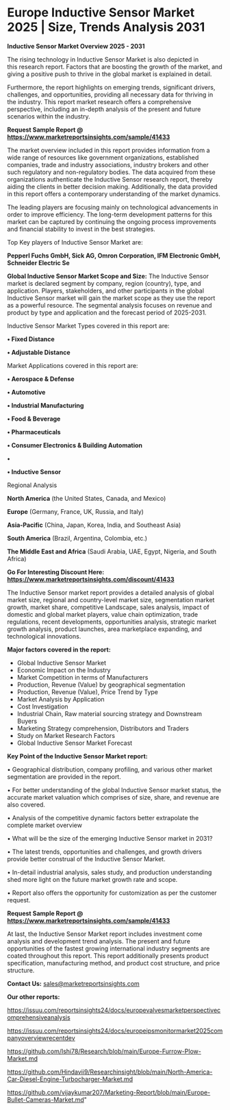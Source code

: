 # Europe Inductive Sensor Market 2025 | Size, Trends Analysis 2031

<Strong> Inductive Sensor Market Overview 2025 - 2031</strong>

The rising technology in Inductive Sensor Market is also depicted in this research report. Factors that are boosting the growth of the market, and giving a positive push to thrive in the global market is explained in detail.

Furthermore, the report highlights on emerging trends, significant drivers, challenges, and opportunities, providing all necessary data for thriving in the industry. This report market research offers a comprehensive perspective, including an in-depth analysis of the present and future scenarios within the industry.

<strong>Request Sample Report @ <a href=https://www.marketreportsinsights.com/sample/41433>https://www.marketreportsinsights.com/sample/41433</a></strong>

The market overview included in this report provides information from a wide range of resources like government organizations, established companies, trade and industry associations, industry brokers and other such regulatory and non-regulatory bodies. The data acquired from these organizations authenticate the Inductive Sensor research report, thereby aiding the clients in better decision making. Additionally, the data provided in this report offers a contemporary understanding of the market dynamics.

The leading players are focusing mainly on technological advancements in order to improve efficiency. The long-term development patterns for this market can be captured by continuing the ongoing process improvements and financial stability to invest in the best strategies.

Top Key players of Inductive Sensor Market are:

<strong>Pepperl Fuchs GmbH, Sick AG, Omron Corporation, IFM Electronic GmbH, Schneider Electric Se</strong>

<strong><b>Global Inductive Sensor Market Scope and Size:</b></strong>
The Inductive Sensor market is declared segment by company, region (country), type, and application. Players, stakeholders, and other participants in the global Inductive Sensor market will gain the market scope as they use the report as a powerful resource. The segmental analysis focuses on revenue and product by type and application and the forecast period of 2025-2031.

Inductive Sensor Market Types covered in this report are:

<strong>•  Fixed Distance

•  Adjustable Distance</strong>

Market Applications covered in this report are:

<strong>•  Aerospace & Defense

•  Automotive

•  Industrial Manufacturing

•  Food & Beverage

•  Pharmaceuticals

•  Consumer Electronics & Building Automation

•  

•  Inductive Sensor</strong> 

Regional Analysis

<strong>North America</strong> (the United States, Canada, and Mexico)

<strong>Europe</strong> (Germany, France, UK, Russia, and Italy)

<strong>Asia-Pacific</strong> (China, Japan, Korea, India, and Southeast Asia)

<strong>South America</strong> (Brazil, Argentina, Colombia, etc.)

<strong>The Middle East and Africa</strong> (Saudi Arabia, UAE, Egypt, Nigeria, and South Africa)

<strong>Go For Interesting Discount Here: <a href=https://www.marketreportsinsights.com/discount/41433>https://www.marketreportsinsights.com/discount/41433</a></strong>

The Inductive Sensor market report provides a detailed analysis of global market size, regional and country-level market size, segmentation market growth, market share, competitive Landscape, sales analysis, impact of domestic and global market players, value chain optimization, trade regulations, recent developments, opportunities analysis, strategic market growth analysis, product launches, area marketplace expanding, and technological innovations.

<strong><b>Major factors covered in the report:</b></strong>
<ul>
  <li>Global Inductive Sensor Market </li>
  <li>Economic Impact on the Industry</li>
  <li>Market Competition in terms of Manufacturers</li>
  <li>Production, Revenue (Value) by geographical segmentation</li>
  <li>Production, Revenue (Value), Price Trend by Type</li>
  <li>Market Analysis by Application</li>
  <li>Cost Investigation</li>
  <li>Industrial Chain, Raw material sourcing strategy and Downstream Buyers</li>
  <li>Marketing Strategy comprehension, Distributors and Traders</li>
  <li>Study on Market Research Factors</li>
  <li>Global Inductive Sensor Market Forecast</li>
</ul>

<strong><b>Key Point of the Inductive Sensor Market report:</b></strong>

• Geographical distribution, company profiling, and various other market segmentation are provided in the report.

• For better understanding of the global Inductive Sensor market status, the accurate market valuation which comprises of size, share, and revenue are also covered.

• Analysis of the competitive dynamic factors better extrapolate the complete market overview

• What will be the size of the emerging Inductive Sensor market in 2031?

• The latest trends, opportunities and challenges, and growth drivers provide better construal of the Inductive Sensor Market.

• In-detail industrial analysis, sales study, and production understanding shed more light on the future market growth rate and scope.

• Report also offers the opportunity for customization as per the customer request.

<strong>Request Sample Report @ <a href=https://www.marketreportsinsights.com/sample/41433>https://www.marketreportsinsights.com/sample/41433</a></strong>

At last, the Inductive Sensor Market report includes investment come analysis and development trend analysis. The present and future opportunities of the fastest growing international industry segments are coated throughout this report. This report additionally presents product specification, manufacturing method, and product cost structure, and price structure.

<strong>Contact Us:</strong>
sales@marketreportsinsights.com

<strong>Our other reports:</strong>

<a href=https://issuu.com/reportsinsights24/docs/europevalvesmarketperspectivecomprehensiveanalysis>https://issuu.com/reportsinsights24/docs/europevalvesmarketperspectivecomprehensiveanalysis</a>

<a href=https://issuu.com/reportsinsights24/docs/europeipsmonitormarket2025companyoverviewrecentdev>https://issuu.com/reportsinsights24/docs/europeipsmonitormarket2025companyoverviewrecentdev</a>

<a href=https://github.com/Ishi78/Research/blob/main/Europe-Furrow-Plow-Market.md>https://github.com/Ishi78/Research/blob/main/Europe-Furrow-Plow-Market.md</a>

<a href=https://github.com/Hindavii9/Researchinsight/blob/main/North-America-Car-Diesel-Engine-Turbocharger-Market.md>https://github.com/Hindavii9/Researchinsight/blob/main/North-America-Car-Diesel-Engine-Turbocharger-Market.md</a>

<a href=https://github.com/vijaykumar207/Marketing-Report/blob/main/Europe-Bullet-Cameras-Market.md>https://github.com/vijaykumar207/Marketing-Report/blob/main/Europe-Bullet-Cameras-Market.md</a>"
